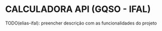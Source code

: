 #  CALCULADORA API (GQSO - IFAL)
TODO(elias-ifal): preencher descrição com as funcionalidades do projeto
